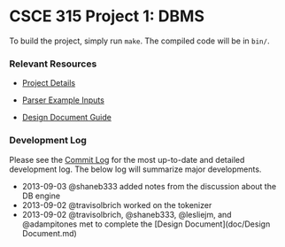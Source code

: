 CSCE 315 Project 1: DBMS
=============

To build the project, simply run `make`. The compiled code will be in `bin/`.


### Relevant Resources

* [Project Details](http://courses.cs.tamu.edu/choe/13fall/315/proj1.html)

* [Parser Example Inputs](http://students.cse.tamu.edu/aalap/CSCE315_s12/sample_inputs/parser_milestone_good_inputs.txt)

* [Design Document Guide](http://blog.slickedit.com/2007/05/how-to-write-an-effective-design-document/)


### Development Log

Please see the [Commit Log](https://github.com/travisolbrich/315-P1-DBMS/commits/master) for the most up-to-date and detailed development log. The below log will summarize major developments.

* 2013-09-03 @shaneb333 added notes from the discussion about the DB engine 
* 2013-09-02 @travisolbrich worked on the tokenizer
* 2013-09-02 @travisolbrich, @shaneb333, @lesliejm, and @adampitones met to complete the [Design Document](doc/Design Document.md)
